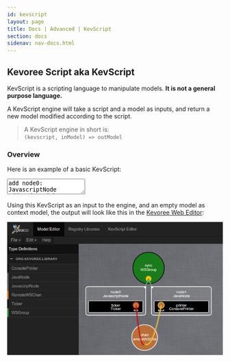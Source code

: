 ```yaml
---
id: kevscript
layout: page
title: Docs | Advanced | KevScript
section: docs
sidenav: nav-docs.html
---
```

## Kevoree Script aka KevScript
KevScript is a scripting language to manipulate models. **It is not a general purpose language.**  

A KevScript engine will take a script and a model as inputs, and return a new model modified according to the script.  
> A KevScript engine in short is:  
> `(kevscript, inModel) => outModel`

### Overview
Here is an example of a basic KevScript:
<textarea class="kevscript">add node0: JavascriptNode
add node0.ticker: Ticker
add node1: JavaNode
add node1.printer: ConsolePrinter
add sync: WSGroup
add chan: RemoteWSChan

attach node0, node1 sync

bind node0.ticker.tick chan
bind node1.printer.input chan

set sync.master = "node0"
set chan.uuid = "eW9sb3N3YWc="
set chan.host = "ws.kevoree.org"

network node0.ip.lo 127.0.0.1</textarea>

Using this KevScript as an input to the engine, and an empty model as context
model, the output will look like this in the [Kevoree Web Editor](http://editor.kevoree.org):

![KevScript overview](/images/docs/model_overview.png)
